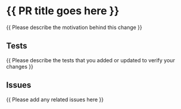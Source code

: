 # {{ PR title goes here }}

{{ Please describe the motivation behind this change }}

## Tests

{{ Please describe the tests that you added or updated to verify your changes }}

## Issues

{{ Please add any related issues here }}
